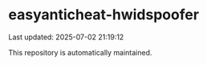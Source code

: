 # easyanticheat-hwidspoofer

Last updated: 2025-07-02 21:19:12

This repository is automatically maintained.
